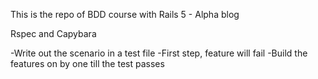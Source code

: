 This is the repo of BDD course with Rails 5 - Alpha blog

Rspec and Capybara

-Write out the scenario in a test file
-First step, feature will fail
-Build the features on by one till the test passes
